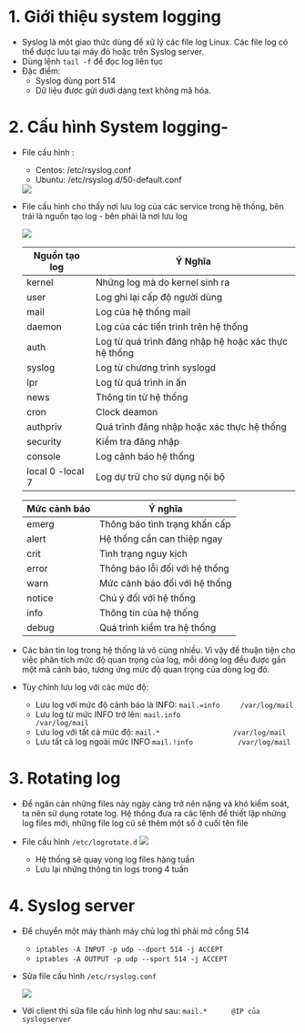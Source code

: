 # 1. Giới thiệu system logging
- Syslog là một giao thức dùng để xử lý các file log Linux. Các file log có thể được lưu tại máy đó hoặc trên Syslog server.
- Dùng lệnh `tail -f` để đọc log liên tục
- Đặc điểm:
  - Syslog dùng port 514
  - Dữ liệu được gửi dưới dạng text không mã hóa.
  
# 2. Cấu hình System logging-
- File cấu hình :
  - Centos: /etc/rsyslog.conf
  - Ubuntu: /etc/rsyslog.d/50-default.conf
  
   <img src="https://i.imgur.com/h4se6v4.png">

- File cấu hình cho thấy nơi lưu log của các service trong hệ thống, bên trái là nguồn tạo log - bên phải là nơi lưu log
   
   <img src="https://i.imgur.com/5chBLWw.png">
   
  |Nguồn tạo log| Ý Nghĩa|
  |-|-|
  |kernel|	Những log mà do kernel sinh ra|
  |user|	Log ghi lại cấp độ người dùng|
  |mail|	Log của hệ thống mail|
  |daemon|	Log của các tiến trình trên hệ thống|
  |auth|	Log từ quá trình đăng nhập hệ hoặc xác thực hệ thống|
  |syslog|	Log từ chương trình syslogd|
  |lpr|	Log từ quá trình in ấn|
  |news|	Thông tin từ hệ thống|
  |cron|	Clock deamon|
  |authpriv|	Quá trình đăng nhập hoặc xác thực hệ thống|
  |security|	Kiểm tra đăng nhập|
  |console|	Log cảnh báo hệ thống|
  |local 0 -local 7|	Log dự trữ cho sử dụng nội bộ|

  |Mức cảnh báo| Ý nghĩa|
  |-|-|
  |emerg|	Thông báo tình trạng khẩn cấp|
  |alert|	Hệ thống cần can thiệp ngay|
  |crit|	Tình trạng nguy kịch|
  |error|	Thông báo lỗi đối với hệ thống|
  |warn|	Mức cảnh báo đối với hệ thống|
  |notice|	Chú ý đối với hệ thống|
  |info|	Thông tin của hệ thống|
  |debug|	Quá trình kiểm tra hệ thống|

- Các bản tin log trong hệ thống là vô cùng nhiều. Vì vậy để thuận tiện cho việc phân tích mức độ quan trọng của log, mỗi dòng log đều được gắn một mã cảnh báo, tương ứng mức độ quan trọng của dòng log đó.

- Tùy chỉnh lưu log với các mức độ: 
  - Lưu log với mức độ cảnh báo là INFO: `mail.=info     /var/log/mail`
  - Lưu log từ mức INFO trở lên: `mail.info							/var/log/mail`
  - Lưu log với tất cả mức độ: `mail.*                  /var/log/mail`
  - Lưu tất cả log ngoài mức INFO `mail.!info           /var/log/mail`
  
# 3. Rotating log
- Để ngăn cản những files này ngày càng trở nên nặng và khó kiểm soát, ta nên sử dụng rotate log. Hệ thống đưa ra các lệnh để thiết lập những log files mới, những file log cũ sẽ thêm một số ở cuối tên file
- File cấu hình `/etc/logrotate.d`
   <img src="https://i.imgur.com/nFsjUjS.png">
   
   - Hệ thống sẽ quay vòng log files hàng tuần
   - Lưu lại những thông tin logs trong 4 tuần
   
# 4. Syslog server
- Để chuyển một máy thành máy chủ log thì phải mở cổng 514
  - `iptables -A INPUT -p udp --dport 514 -j ACCEPT`
  - `iptables -A OUTPUT -p udp --sport 514 -j ACCEPT`
  
- Sửa file cấu hình `/etc/rsyslog.conf`

   <img src="https://i.imgur.com/478zHOH.png">
   
- Với client thì sửa file cấu hình log như sau:
   `mail.*      @IP của syslogserver`
   
  
  

 


